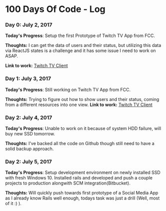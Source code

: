 # 100 Days Of Code - Log

### Day 0:  July 2, 2017

**Today's Progress**: Setup the first Prototype of Twitch TV App from FCC.

**Thoughts:** I can get the data of users and their status, but utilizing this data via ReactJS states is a challenge and it has some issue I need to work on ASAP.

**Link to work:** [Twitch TV Client](https://github.com/shabbir1993/twitch-client)

### Day 1:  July 3, 2017

**Today's Progress**: Still working on Twitch TV App from FCC.

**Thoughts:** Trying to figure out how to show users and their status, coming from a different resources into one view.
**Link to work:** [Twitch TV Client](https://github.com/shabbir1993/twitch-client)

### Day 2:  July 4, 2017

**Today's Progress**: Unable to work on it because of system HDD failure, will buy new SSD tomorrow.

**Thoughts:** I've backed all the code on Github though still need to have a solid backup approach.

### Day 2:  July 5, 2017

**Today's Progress**: Setup development environment on newly installed SSD with fresh Windows 10. Installed rails and developed and push a couple projects to production alongwith SCM integration(Bitbucket).

**Thoughts:** Will quickly push towards first prototype of a Social Media App as I already know Rails well enough, todays task was just a drill (Well, most of it :) ).
